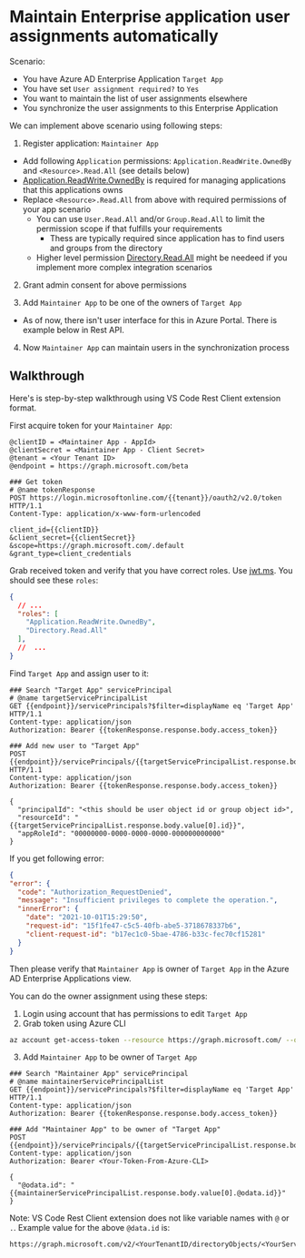 # Maintain Enterprise application user assignments automatically

Scenario:
- You have Azure AD Enterprise Application `Target App`
- You have  set `User assignment required?` to `Yes`
- You want to maintain the list of user assignments elsewhere
- You synchronize the user assignments to this Enterprise Application

We can implement above scenario using following steps:

1. Register application: `Maintainer App`
- Add following `Application` permissions: `Application.ReadWrite.OwnedBy` and `<Resource>.Read.All` (see details below)
- [Application.ReadWrite.OwnedBy](aad_automations.md#applicationreadwriteownedby-permission) is
required for managing applications that this applications owns
- Replace `<Resource>.Read.All` from above with required permissions of your app scenario
  - You can use `User.Read.All` and/or `Group.Read.All` to limit the permission scope
if that fulfills your requirements
    - Thess are typically required since application has to find users and groups from the directory
  - Higher level permission [Directory.Read.All](https://docs.microsoft.com/en-us/graph/permissions-reference#application-permissions-21) might be needeed if you implement more complex
  integration scenarios

2. Grant admin consent for above permissions

3. Add `Maintainer App` to be one of the owners of `Target App`
- As of now, there isn't user interface for this in Azure Portal. There is example below in Rest API.

4. Now `Maintainer App` can maintain users in the synchronization process

## Walkthrough

Here's is step-by-step walkthrough using VS Code Rest Client extension format.

First acquire token for your `Maintainer App`:

```
@clientID = <Maintainer App - AppId>
@clientSecret = <Maintainer App - Client Secret>
@tenant = <Your Tenant ID>
@endpoint = https://graph.microsoft.com/beta

### Get token
# @name tokenResponse
POST https://login.microsoftonline.com/{{tenant}}/oauth2/v2.0/token HTTP/1.1
Content-Type: application/x-www-form-urlencoded

client_id={{clientID}}
&client_secret={{clientSecret}}
&scope=https://graph.microsoft.com/.default
&grant_type=client_credentials
```

Grab received token and verify that you have correct roles. Use [jwt.ms](https://jwt.ms/).
You should see these `roles`:

```json
{
  // ...
  "roles": [
    "Application.ReadWrite.OwnedBy",
    "Directory.Read.All"
  ],
  //  ...
}
```

Find `Target App` and assign user to it:

```
### Search "Target App" servicePrincipal
# @name targetServicePrincipalList
GET {{endpoint}}/servicePrincipals?$filter=displayName eq 'Target App' HTTP/1.1
Content-type: application/json
Authorization: Bearer {{tokenResponse.response.body.access_token}}

### Add new user to "Target App"
POST {{endpoint}}/servicePrincipals/{{targetServicePrincipalList.response.body.value[0].id}}/appRoleAssignedTo HTTP/1.1
Content-type: application/json
Authorization: Bearer {{tokenResponse.response.body.access_token}}

{
  "principalId": "<this should be user object id or group object id>",
  "resourceId": "{{targetServicePrincipalList.response.body.value[0].id}}",
  "appRoleId": "00000000-0000-0000-0000-000000000000"
}
```

If you get following error:

```json
{
"error": {
  "code": "Authorization_RequestDenied",
  "message": "Insufficient privileges to complete the operation.",
  "innerError": {
    "date": "2021-10-01T15:29:50",
    "request-id": "15f1fe47-c5c5-40fb-abe5-3718678337b6",
    "client-request-id": "b17ec1c0-5bae-4786-b33c-fec70cf15281"
  }
}
```

Then please verify that `Maintainer App` is owner of `Target App` in the Azure AD
Enterprise Applications view.

You can do the owner assignment using these steps:

1. Login using account that has permissions to edit `Target App`
2. Grab token using Azure CLI

```bash
az account get-access-token --resource https://graph.microsoft.com/ --query accessToken -o tsv
```

3. Add `Maintainer App` to be owner of `Target App`

```
### Search "Maintainer App" servicePrincipal
# @name maintainerServicePrincipalList
GET {{endpoint}}/servicePrincipals?$filter=displayName eq 'Target App' HTTP/1.1
Content-type: application/json
Authorization: Bearer {{tokenResponse.response.body.access_token}}

### Add "Maintainer App" to be owner of "Target App"
POST {{endpoint}}/servicePrincipals/{{targetServicePrincipalList.response.body.value[0].id}}/owners/$ref
Content-type: application/json
Authorization: Bearer <Your-Token-From-Azure-CLI>

{
  "@odata.id": "{{maintainerServicePrincipalList.response.body.value[0].@odata.id}}"
}
```

Note: VS Code Rest Client extension does not like variable names with `@` or `.`. 
Example value for the above `@data.id` is:

```
https://graph.microsoft.com/v2/<YourTenantID/directoryObjects/<YourServicePrincilaObjectId>/Microsoft.DirectoryServices.ServicePrincipal
```
